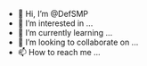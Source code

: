 - 👋 Hi, I’m @DefSMP
- 👀 I’m interested in ...
- 🌱 I’m currently learning ...
- 💞️ I’m looking to collaborate on ...
- 📫 How to reach me ...

<!---
DefSMP/DefSMP is a ✨ special ✨ repository because its `README.md` (this file) appears on your GitHub profile.
You can click the Preview link to take a look at your changes.
--->
